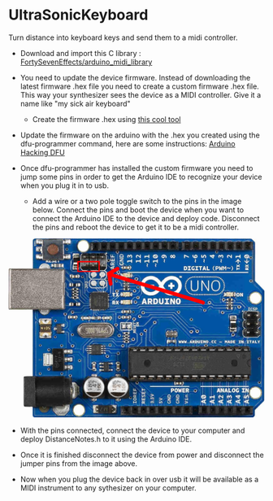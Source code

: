 # UltraSonicKeyboard

Turn distance into keyboard keys and send them to a midi controller.

* Download and import this C library : [FortySevenEffects/arduino_midi_library](https://github.com/FortySevenEffects/arduino_midi_library)

* You need to update the device firmware.  Instead of downloading the latest firmware .hex file you need to create a custom firmware .hex file. This way your synthesizer sees the device as a MIDI controller.  Give it a name like "my sick air keyboard"

  - Create the firmware .hex using [this cool tool](https://moco-lufa-web-client.herokuapp.com/?fbclid=IwAR1aLxlGCeSg2yJhYIAy8dNwltufS-fH8UXQbumNyp7JzTfJLPoeURhBZwM#/)
  
* Update the firmware on the arduino with the .hex you created using the dfu-programmer command, here are some instructions: [Arduino Hacking DFU](https://www.arduino.cc/en/Hacking/DFUProgramming8U2)


* Once dfu-programmer has installed the custom firmware you need to jump some pins in order to get the Arduino IDE to recognize your device when you plug it in to usb.

  - Add a wire or a two pole toggle switch to the pins in the image below.  Connect the pins and boot the device when you want to connect the Arduino IDE to the device and deploy code.  Disconnect the pins and reboot the device to get it to be a midi controller.


![Image of Jumper Pins](https://raw.githubusercontent.com/ElliotTheGreek/UltraSonicKeyboard/master/ArduinoMidiPins.png)

* With the pins connected, connect the device to your computer and deploy DistanceNotes.h to it using the Arduino IDE.

* Once it is finished disconnect the device from power and disconnect the jumper pins from the image above.

* Now when you plug the device back in over usb it will be available as a MIDI instrument to any sythesizer on your computer.
